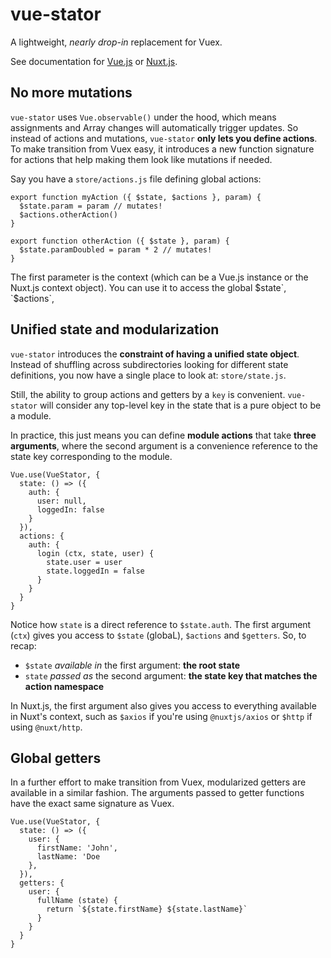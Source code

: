 # vue-stator

A lightweight, _nearly drop-in_ replacement for Vuex.

See documentation for 
[Vue.js](https://github.com/galvez/vue-stator/blob/master/docs/vue.md)
or
[Nuxt.js](https://github.com/galvez/vue-stator/blob/master/docs/nuxt.md).

## No more mutations

`vue-stator` uses `Vue.observable()` under the hood, which means assignments and
Array changes will automatically trigger updates. So instead of actions and
mutations, `vue-stator` **only lets you define actions**. To make transition
from Vuex easy, it introduces a new function signature for actions that help
making them look like mutations if needed.

Say you have a `store/actions.js` file defining global actions:

```
export function myAction ({ $state, $actions }, param) {
  $state.param = param // mutates!
  $actions.otherAction()
}

export function otherAction ({ $state }, param) {
  $state.paramDoubled = param * 2 // mutates!
}
```

The first parameter is the context (which can be a Vue.js instance or the Nuxt.js
context object). You can use it to access the global $state`, `$actions`, 

## Unified state and modularization

`vue-stator` introduces the **constraint of having a unified state object**. 
Instead of shuffling across subdirectories looking for different state 
definitions, you now have a single place to look at: `store/state.js`.

Still, the ability to group actions and getters by a `key` is convenient.
`vue-stator` will consider any top-level key in the state that is a pure
object to be a module.

In practice, this just means you can define **module actions** that take
**three arguments**, where the second argument is a convenience reference to
the state key corresponding to the module.

```
Vue.use(VueStator, {
  state: () => ({
    auth: {
      user: null,
      loggedIn: false
    }
  }),
  actions: {
    auth: {
      login (ctx, state, user) {
        state.user = user
        state.loggedIn = false
      }
    }
  }
}
```

Notice how `state` is a direct reference to `$state.auth`. The first argument 
(`ctx`) gives you access to `$state` (globaL), `$actions` and `$getters`. So, 
to recap:

- `$state` _available in_ the first argument: **the root state**
- `state` _passed as_ the second argument: **the state key that matches the 
action namespace**

In Nuxt.js, the first argument also gives you access to everything available in
Nuxt's context, such as `$axios` if you're using `@nuxtjs/axios` or `$http` if
using `@nuxt/http`.

## Global getters

In a further effort to make transition from Vuex, modularized getters are
available in a similar fashion. The arguments passed to getter functions have
the exact same signature as Vuex.

```
Vue.use(VueStator, {
  state: () => ({
    user: {
      firstName: 'John',
      lastName: 'Doe
    },
  }),
  getters: {
    user: {
      fullName (state) {
        return `${state.firstName} ${state.lastName}`
      }
    }
  }
}
```
